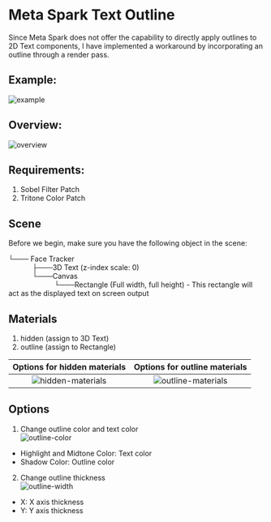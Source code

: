 
# Meta Spark Text Outline
Since Meta Spark does not offer the capability to directly apply outlines to 2D Text components, I have implemented a workaround by incorporating an outline through a render pass.

## Example:
![example](https://github.com/syedzaquan/meta-spark-text-outline/assets/47650227/eed4934d-28f3-4d19-b3df-e4ba102ea843)

## Overview:
![overview](https://github.com/syedzaquan/meta-spark-text-outline/assets/47650227/261a4942-c503-4f7e-b398-9db7f3b0d814)


## Requirements:
1. Sobel Filter Patch
2. Tritone Color Patch

## Scene
Before we begin, make sure you have the following object in the scene:

└─── Face Tracker<br />
&nbsp;&nbsp;&nbsp;&nbsp;&nbsp;&nbsp;&nbsp;&nbsp;&nbsp;&nbsp;&nbsp;&nbsp;├───3D Text (z-index scale: 0) <br />
&nbsp;&nbsp;&nbsp;&nbsp;&nbsp;&nbsp;&nbsp;&nbsp;&nbsp;&nbsp;&nbsp;&nbsp;└───Canvas <br />
&nbsp;&nbsp;&nbsp;&nbsp;&nbsp;&nbsp;&nbsp;&nbsp;&nbsp;&nbsp;&nbsp;&nbsp;&nbsp;&nbsp;&nbsp;&nbsp;&nbsp;&nbsp;&nbsp;&nbsp;&nbsp;&nbsp;&nbsp;└───Rectangle (Full width, full height) - This rectangle will act as the displayed text on screen output

## Materials
1. hidden (assign to 3D Text)
2. outline (assign to Rectangle)

Options for hidden materials   |  Options for outline materials
:-----------------------------:|:-----------------------------:
![hidden-materials](https://github.com/syedzaquan/meta-spark-text-outline/assets/47650227/21a8b28f-bba1-488c-a080-8f8433fabeef)  |  ![outline-materials](https://github.com/syedzaquan/meta-spark-text-outline/assets/47650227/6f55f27f-63d3-4556-b76d-72d7eda78f0a)

## Options
1. Change outline color and text color <br />
![outline-color](https://github.com/syedzaquan/meta-spark-text-outline/assets/47650227/e88ad9fc-9aab-4f5a-9503-4d5bfd19632e)
- Highlight and Midtone Color: Text color
- Shadow Color: Outline color

2. Change outline thickness <br />
![outline-width](https://github.com/syedzaquan/meta-spark-text-outline/assets/47650227/b173a36f-0a19-47e4-88aa-59d07b51a23c)
- X: X axis thickness
- Y: Y axis thickness
